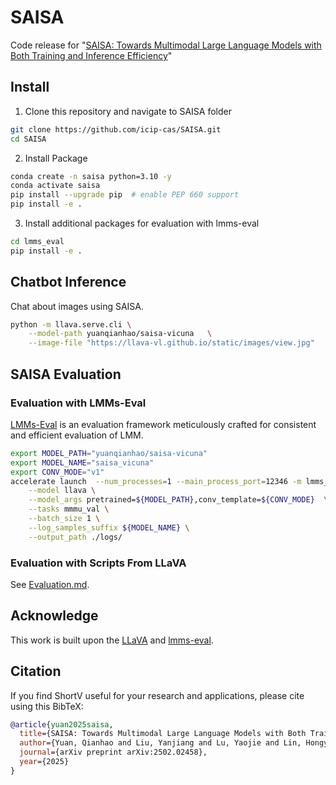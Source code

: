 # SAISA
Code release for "[SAISA: Towards Multimodal Large Language Models with Both Training and Inference Efficiency](https://arxiv.org/abs/2502.02458)"

## Install
1. Clone this repository and navigate to SAISA folder
```bash
git clone https://github.com/icip-cas/SAISA.git
cd SAISA
```

2. Install Package
```bash
conda create -n saisa python=3.10 -y
conda activate saisa
pip install --upgrade pip  # enable PEP 660 support
pip install -e .
```

3. Install additional packages for evaluation with lmms-eval
```bash
cd lmms_eval
pip install -e .
```

## Chatbot Inference
Chat about images using SAISA.

```bash
python -m llava.serve.cli \
    --model-path yuanqianhao/saisa-vicuna   \
    --image-file "https://llava-vl.github.io/static/images/view.jpg"
```

## SAISA Evaluation
### Evaluation with LMMs-Eval
[LMMs-Eval](https://github.com/EvolvingLMMs-Lab/lmms-eval) is an evaluation framework meticulously crafted for consistent and efficient evaluation of LMM.

```bash
export MODEL_PATH="yuanqianhao/saisa-vicuna"
export MODEL_NAME="saisa_vicuna"
export CONV_MODE="v1"
accelerate launch  --num_processes=1 --main_process_port=12346 -m lmms_eval \
    --model llava \
    --model_args pretrained=${MODEL_PATH},conv_template=${CONV_MODE}  \
    --tasks mmmu_val \
    --batch_size 1 \
    --log_samples_suffix ${MODEL_NAME} \
    --output_path ./logs/ 
```

### Evaluation with Scripts From LLaVA

See [Evaluation.md](https://github.com/icip-cas/SAISA/blob/main/docs/Evaluation.md).

## Acknowledge
This work is built upon the [LLaVA](https://github.com/haotian-liu/LLaVA) and [lmms-eval](https://github.com/EvolvingLMMs-Lab/lmms-eval).

## Citation
If you find ShortV useful for your research and applications, please cite using this BibTeX:
```bib
@article{yuan2025saisa,
  title={SAISA: Towards Multimodal Large Language Models with Both Training and Inference Efficiency},
  author={Yuan, Qianhao and Liu, Yanjiang and Lu, Yaojie and Lin, Hongyu and He, Ben and Han, Xianpei and Sun, Le},
  journal={arXiv preprint arXiv:2502.02458},
  year={2025}
}
```